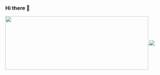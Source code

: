 ### Hi there 👋

<!--
**Xoti-lab/Xoti-lab** is a ✨ _special_ ✨ repository because its `README.md` (this file) appears on your GitHub profile.

Here are some ideas to get you started:

- 🔭 I’m currently working on ...
- 🌱 I’m currently learning ...
- 👯 I’m looking to collaborate on ...
- 🤔 I’m looking for help with ...
- 💬 Ask me about ...
- 📫 How to reach me: ...
- 😄 Pronouns: ...
- ⚡ Fun fact: ...
-->

<a href="https://github.com/Xoti-lab/">
  <img width=450 height=170 align="center" src="https://github-readme-stats.vercel.app/api?username=Xoti-lab&theme=dark&show_icons=true&bg_color=0D1117&hide_border=true" />
</a>
<a href="https://github.com/Xoti-lab/">
  <img align="center" src="https://github-readme-stats.vercel.app/api/top-langs/?username=Xoti-lab&theme=dark&layout=compact&bg_color=0D1117&hide_border=true" />
</a>
